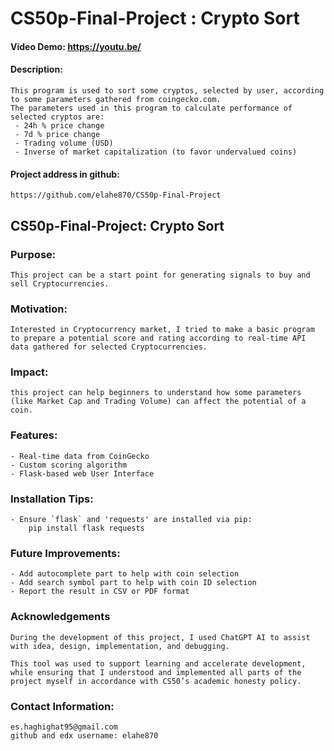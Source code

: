 # CS50p-Final-Project : Crypto Sort


#### Video Demo:  https://youtu.be/

#### Description:

    This program is used to sort some cryptos, selected by user, according to some parameters gathered from coingecko.com.
    The parameters used in this program to calculate performance of selected cryptos are:
     - 24h % price change
     - 7d % price change
     - Trading volume (USD)
     - Inverse of market capitalization (to favor undervalued coins)



#### Project address in github: 
    https://github.com/elahe870/CS50p-Final-Project


## CS50p-Final-Project: Crypto Sort

### Purpose:    

    This project can be a start point for generating signals to buy and sell Cryptocurrencies.

### Motivation:

    Interested in Cryptocurrency market, I tried to make a basic program to prepare a potential score and rating according to real-time API data gathered for selected Cryptocurrencies.

### Impact:

    this project can help beginners to understand how some parameters (like Market Cap and Trading Volume) can affect the potential of a coin.
    
### Features: 

    - Real-time data from CoinGecko
    - Custom scoring algorithm
    - Flask-based web User Interface


### Installation Tips:

    - Ensure `flask` and 'requests' are installed via pip: 
        pip install flask requests

  
### Future Improvements:

    - Add autocomplete part to help with coin selection
    - Add search symbol part to help with coin ID selection
    - Report the result in CSV or PDF format

### Acknowledgements

    During the development of this project, I used ChatGPT AI to assist with idea, design, implementation, and debugging.

    This tool was used to support learning and accelerate development, while ensuring that I understood and implemented all parts of the project myself in accordance with CS50’s academic honesty policy.

### Contact Information:

    es.haghighat95@gmail.com
    github and edx username: elahe870
